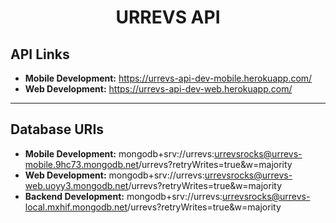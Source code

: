 <center><h1>URREVS API</h1></center>

<h2>API Links</h2>

- <b>Mobile Development:</b> https://urrevs-api-dev-mobile.herokuapp.com/
- <b>Web Development:</b> https://urrevs-api-dev-web.herokuapp.com/

<hr/>

<h2>Database URIs</h2>

- <b>Mobile Development:</b> mongodb+srv://urrevs:urrevsrocks@urrevs-mobile.9hc73.mongodb.net/urrevs?retryWrites=true&w=majority
- <b>Web Development:</b> mongodb+srv://urrevs:urrevsrocks@urrevs-web.uoyy3.mongodb.net/urrevs?retryWrites=true&w=majority
- <b>Backend Development:</b> mongodb+srv://urrevs:urrevsrocks@urrevs-local.mxhif.mongodb.net/urrevs?retryWrites=true&w=majority
